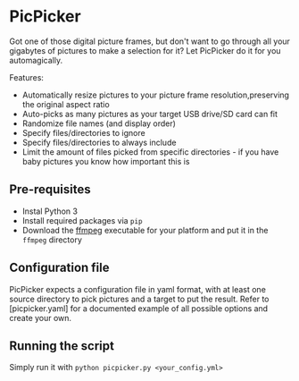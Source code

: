 # PicPicker

Got one of those digital picture frames, but don't want to go through all your gigabytes of pictures to make a selection for it? Let PicPicker do it for you automagically.

Features:
- Automatically resize pictures to your picture frame resolution,preserving the original aspect ratio
- Auto-picks as many pictures as your target USB drive/SD card can fit
- Randomize file names (and display order)
- Specify files/directories to ignore
- Specify files/directories to always include
- Limit the amount of files picked from specific directories - if you have baby pictures you know how important this is

## Pre-requisites

- Instal Python 3
- Install required packages via `pip`
- Download the [ffmpeg](https://ffmpeg.org/download.html) executable for your platform and put it in the `ffmpeg` directory

## Configuration file

PicPicker expects a configuration file in yaml format, with at least one source directory to pick pictures and a target to put the result. Refer to [picpicker.yaml] for a documented example of all possible options and create your own.

## Running the script

Simply run it with `python picpicker.py <your_config.yml>`